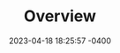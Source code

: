 ---
layout: default
title:  "Overview"
date:   2023-04-18 18:25:57 -0400
categories: valyxa overview
permalink: /valyxa/overview/
nav_order: 1
---